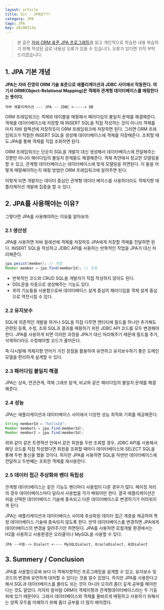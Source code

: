 ```yaml
---
layout: article
title: Git - JPA란???
category: JPA
tags: JPA
key: 20190313a
---
```


<!--more-->

> 본 글은 [자바 ORM 표준 JPA 프로그래밍](https://book.naver.com/bookdb/book_detail.nhn?bid=9252528)를 읽고 개인적으로
학습한 내용 복습하기 위해 작성된 글로 내용상 오류가 있을 수 있습니다. 오류가 있다면 지적 부탁 드리겠습니다.

## 1. JPA 기본 개념

**JPA는 자바 진영의 ORM 기술 표준으로 애플리케이션과 JDBC 사이에서 작동한다.
여기서 ORM(Object-Relational Mapping)은 객체와 관계형 데이터베이스를
매핑한다는 뜻이다.**

```
자바 애플리케이션 --- JPA -- JDBC <-----> DB
```

ORM 프레임워크는 객체와 테이블을 매핑해서 패러다임의 불일치 문제를 해결해준다.
객체를 데이터베이스에 저장할 때 INSERT SQL을 직접 작성하는 것이 아니라 객체를
마치 자바 컬렉션에 저장하듯이 ORM 프레임워크에 저장하면 된다. 그러면 ORM 프레임워크가
적절한 INSERT SQL을 생성해 데이터베이스에 객체를 저장해준다. 조회할 때도 JPA를 통해
객체를 직접 조회하면 된다.

ORM 프레임워크는 단순히 SQL을 개발자 대신 생성해서 데이터베이스에 전달해주는 것뿐만
아니라 패러다임의 불일치 문제들도 해결해준다. 객체 측먄에서 정교한 모델링을 할 수 있고,
관계형 데이터베이스는 데이터베이스에 맞게 모델링을 하면된다. 이 둘을 어떻게 매핑해야하는지
매핑 방법만 ORM 프레임워크에 알려주면 된다.

이렇게 되면 개발자는 데이터 중심인 관계형 데이터 베이스를 사용하더라도 객체지향 애플리케이션
개발에 집중을 할 수 있다.

## 2. JPA를 사용해야는 이유?

그렇다면 JPA를 사용해야하는 이유를 알아보자.

### 2.1 생산성

JPA를 사용하면 자바 컬레션에 객체를 저장하듯 JPA에게 저장할 객체를 전달하면 된다. INSERT
SQL을 작성하고 JDBC API를 사용하는 반복적인 작업을 JPA가 대신 처리해준다.

```java
jpa.pesist(member); // 저장
Member member = jpa.find(memberId); // 조회
```

- 반복적인 코드와 CRUD SQL을 개발자가 직접 작성하지 않아도 된다.
- DDL문을 자동으로 생성해주는 기능도 있다.
- 위의 기능들을 사용함으로써 데이터베이스 설계 중심의 패러다임을 객체 설계 중심으로 역전시킬 수 있다.

### 2.2 유지보수

SQL에 의존적인 개발을 하거나 SQL을 직접 다루면 엔티티에 필드를 하나만 추가해도 관련된 등록, 수정, 조회
SQL과 결과를 매핑하기 위한 JDBC API 코드를 모두 변경해야한다. JPA를 사용하게 되면 이러한 과정을 JPA가
대신 처리해주기 때문에 필드를 추가, 삭제하더라도 수정해야할 코드가 줄어든다.

즉 다시말해 객체지향 언어가 가진 장점을 활용하여 유연하고 유지보수하기 좋은 도메인 모델을 편리하게 설계할
수 있다.

### 2.3 패러다임 불일치 해결

JPA는 상속, 연관관계, 객체 그래프 탐색, 비교와 같은 패러다임의 불일치 문제를 해결해준다.

### 2.4 성능

JPA는 애플리케이션과 데이터베이스 사이에서 다양한 성능 최적화 기회를 제공해준다.

```java
String memberId = "helloId";
Member member1 = jpa.find(memberId);
Member member2 = jpa.find(memberId);
```

위와 같이 같은 트랜잭션 안에서 같은 회원을 두번 조회할 경우, JDBC API를 사용해서 해당 코드를 직접 작성했다면
회원을 조회할 때마다 데이터베이스와 SELECT SQL을 통해 두번 통신을 했을 것이다. 하지만 JPA를 사용하면
SQL을 하번만 데이터베이스에 전달하고 두번째는 조회한 객체를 재사용한다.

### 2.5 데이터 접근 추상화와 벤더 독립성

관계형 데이터베이스는 같은 기능도 벤더마다 사용법이 다른 경우가 많다. 페이징 처리의 경우 데이터베이스마다
달라서 사용법을 각가 배워야만 한다. 결국 애플리케이션은 처음 선택한 데이터베이스 기술에 종속되고 다른 데이터베이스로
변경하기가 어려워지게 된다.

JPA는 애플리케이션과 데이터베이스 사이에 추상화된 데이터 접근 계층을 제공하여 특정 데이터베이스 기술에 종속되지
않도록 한다. 만약 데이터베이스를 변경하면 JPA에게 데이터베이스의 변경을 알려주기만 하면된다. JPA를 사용하면
로컬개발 환경에서는 H2를 사용하고 사용환경은 오라클이나 MySQL을 사용할 수 있다.

```
JPA --사용--> Dialect <---- MySQLDialect, OracleDialect, H2Dialect
```

## 3. Summery / Conclusion

JPA를 사용함으로써 보다 더 객체지향적인 프로그래밍을 설계할 수 있고, 유지보수 및 코드의 변경에 유연하게
대처할 수 있다는 것을 알수 있었다. 하지만 JPA를 사용한다고 해서 SQL과 데이터베이스를 몰라도 되는 것이 아니라
오히려 좀더 깊게 공부를 해야한다는 것도 알았다. 저자의 말처럼 ORM이 객체지향과 관계형데이터베이스라는 두
기둥 위에 있기 때문이다. 그래서 데이터베이스와 객체를 올바르게 매핑하고 사용하기 위해서는 양쪽 모두를 이해하기
위해 좀더 공부를 더 많이 해야겠다.
